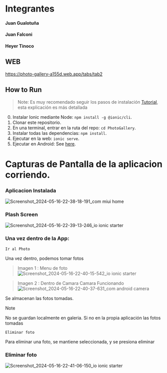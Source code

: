 # Integrantes
#### Juan Gualotuña
#### Juan Falconi
#### Heyer Tinoco 


## WEB
https://photo-gallery-a155d.web.app/tabs/tab2

## How to Run

> Note: Es muy recomendado seguir los pasos de instalación [Tutorial](https://ionicframework.com/docs/angular/your-first-app), esta explicación es más detallada

0) Instalar Ionic mediante Node: `npm install -g @ionic/cli`.
1) Clonar este repositorio.
2) En una terminal, entrar en la ruta del repo: `cd PhotoGallery`.
3) Instalar todas las dependencias: `npm install`.
4) Ejecutar en la web: `ionic serve`.
5) Ejecutar en Android: See [here](https://ionicframework.com/docs/building/running).

# Capturas de Pantalla de la aplicacion corriendo.
### Aplicacion Instalada

![Screenshot_2024-05-16-22-38-18-191_com miui home](https://github.com/JuanPabloo890/PhotoGallery/assets/119060037/404d4ef9-5448-4e29-a576-3245749fe55c)

### Plash Screen 

![Screenshot_2024-05-16-22-39-13-246_io ionic starter](https://github.com/JuanPabloo890/PhotoGallery/assets/119060037/8138d5d3-c66e-4a20-a443-04024d72a62a)

### Una vez dentro de la App:
```
Ir al Photo
```
Una vez dentro, podemos tomar fotos
>Imagen 1 : Menu de foto
![Screenshot_2024-05-16-22-40-15-542_io ionic starter](https://github.com/JuanPabloo890/PhotoGallery/assets/119060037/df6ff4d9-6d53-429a-9404-29e11c1b494f)

>Imagen 2 : Dentro de Camara
>Camara Funcionando
![Screenshot_2024-05-16-22-40-37-631_com android camera](https://github.com/JuanPabloo890/PhotoGallery/assets/119060037/abac3178-216a-4b0b-83d2-1e450ef7ec4b)

Se almacenan las fotos tomadas. 
> [!NOTE]
>
> No se guardan localmente en galeria. Si no en la propia aplicación las fotos tomadas

```
Eliminar foto
```
Para eliminar una foto, se mantiene seleccionada, y se presiona eliminar

### Eliminar foto
![Screenshot_2024-05-16-22-41-06-150_io ionic starter](https://github.com/JuanPabloo890/PhotoGallery/assets/119060037/fbae419f-b553-441c-bcd2-368742e6f3e7)

